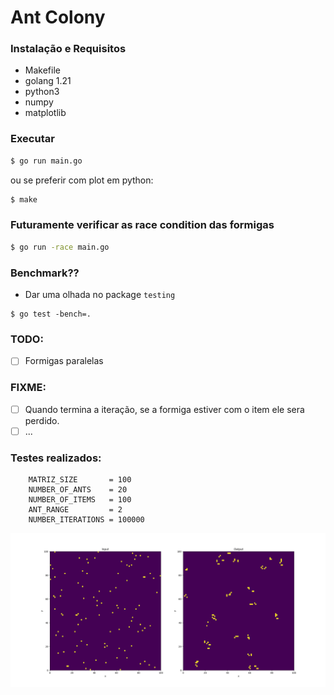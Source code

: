 # Ant Colony

### Instalação e Requisitos

- Makefile
- golang 1.21
- python3
- numpy
- matplotlib


### Executar

```bash
$ go run main.go
```

ou se preferir com plot em python:

```bash
$ make
```

### Futuramente verificar as race condition das formigas

```bash
$ go run -race main.go
```


### Benchmark??

- Dar uma olhada no package `testing`

```
$ go test -bench=.
```



### TODO:

- [ ] Formigas paralelas

### FIXME:

- [ ] Quando termina a iteração, se a formiga estiver com o item ele sera perdido. 
- [ ] ...

### Testes realizados:

``` text
    MATRIZ_SIZE       = 100
	NUMBER_OF_ANTS    = 20
	NUMBER_OF_ITEMS   = 100
	ANT_RANGE         = 2
	NUMBER_ITERATIONS = 100000
```

![plot](./docs/Figure_1.png)

